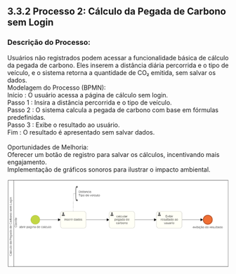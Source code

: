 ## 3.3.2 Processo 2: Cálculo da Pegada de Carbono sem Login  

### Descrição do Processo:
Usuários não registrados podem acessar a funcionalidade básica de cálculo da pegada de carbono. Eles inserem a distância diária percorrida e o tipo de veículo, e o sistema retorna a quantidade de CO₂ emitida, sem salvar os dados.<br>
Modelagem do Processo (BPMN):<br>
Início : O usuário acessa a página de cálculo sem login.<br>
Passo 1 : Insira a distância percorrida e o tipo de veículo.<br>
Passo 2 : O sistema calcula a pegada de carbono com base em fórmulas predefinidas.<br>
Passo 3 : Exibe o resultado ao usuário.<br>
Fim : O resultado é apresentado sem salvar dados.<br><br>
Oportunidades de Melhoria:<br>
Oferecer um botão de registro para salvar os cálculos, incentivando mais engajamento.<br>
Implementação de gráficos sonoros para ilustrar o impacto ambiental.<br>

![Diagrama de Personas](../images/3.3-2diag.png) 

